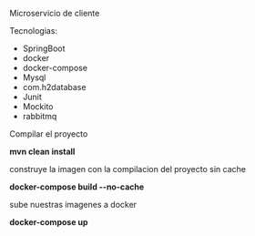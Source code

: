Microservicio de cliente

Tecnologias:


* SpringBoot
* docker
* docker-compose
* Mysql
* com.h2database
* Junit
* Mockito
* rabbitmq



Compilar el proyecto

**mvn clean install**

construye la imagen con la compilacion del proyecto sin cache

**docker-compose build --no-cache**

sube nuestras imagenes a docker

**docker-compose up**

